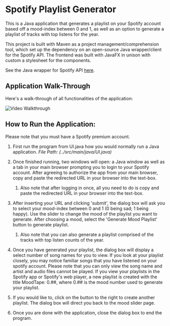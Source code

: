 # Spotify Playlist Generator

This is a Java application that generates a playlist on your Spotify account based off a mood-index between 0 and 1, as well as an option to generate a playlist of tracks with top listens for the year. 

This project is built with Maven as a project management/comprehension tool, which set up the dependency on an open-source Java wrapper/client for the Spotify API.
The frontend was built with JavaFX in unison with custom a stylesheet for the components.

See the Java wrapper for Spotify API [here](https://github.com/thelinmichael/spotify-web-api-java).

## Application Walk-Through

Here's a walk-through of all functionalities of the application:

<img src='https://i.imgur.com/82rTO7f.gif' title='Video Walkthrough' width='' alt='Video Walkthrough'/>



## How to Run the Application:

Please note that you must have a Spotify premium account.

1. First run the program from UI.java how you would normally run a Java application. *File Path: (../src/main/java/UI.java)*

2. Once finished running, two windows will open: a Java window as well as a tab in your main browser prompting you to login to your Spotify account. After agreeing to authorize the app from your main browser, copy and paste the redirected URL in your browser into the text-box.

    1. Also note that after logging in once, all you need to do is copy and paste the redirected URL in your browser into the text-box.

3. After inserting your URL and clicking 'submit', the dialog box will ask you to select your mood-index between 0 and 1 (0 being sad; 1 being happy). Use the slider to change the mood of the playlist you want to generate. After choosing a mood, select the 'Generate Mood Playlist' button to generate playlist.

    1. Also note that you can also generate a playlist comprised of the tracks with top listen counts of the year.

4. Once you have generated your playlist, the dialog box will display a select number of song names for you to view. If you look at your playlist closely, you may notice familiar songs that you have listened on your spotify account. Please note that you can only view the song name and artist and audio files cannot be played. If you view your playlists in the Spotify app or Spotify's web player, a new playlist is created with the title MoodTape: 0.##, where 0.## is the mood number used to generate your playlist. 

5. If you would like to, click on the button to the right to create another playlist. The dialog box will direct you back to the mood slider page.

6. Once you are done with the application, close the dialog box to end the program.

